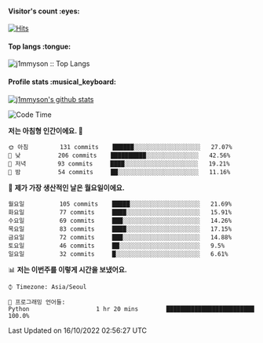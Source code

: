 <h4>Visitor's count :eyes:</h4>

[![Hits](https://hits.seeyoufarm.com/api/count/incr/badge.svg?url=https%3A%2F%2Fgithub.com%2Fj1mmyson&count_bg=%2379C83D&title_bg=%23555555&icon=&icon_color=%23E7E7E7&title=hits&edge_flat=false)](https://hits.seeyoufarm.com)

<h4>Top langs :tongue:</h4>

<p><img src="https://github-readme-stats.vercel.app/api/top-langs/?username=j1mmyson&hide=html&langs_count=8&theme=tokyonight&layout=compact" alt="j1mmyson :: Top Langs" /></p>

<h4>Profile stats :musical_keyboard:</h4>

[![j1mmyson's github stats](https://github-readme-stats.vercel.app/api?username=j1mmyson&show_icons=true&theme=merko&hide=["contribs","issues"])](https://github.com/j1mmyson)

<!--START_SECTION:waka-->
![Code Time](http://img.shields.io/badge/Code%20Time-45%20hrs%2035%20mins-blue)

**저는 아침형 인간이에요. 🐤** 

```text
🌞 아침         131 commits    ██████░░░░░░░░░░░░░░░░░░░   27.07% 
🌆 낮　         206 commits    ██████████░░░░░░░░░░░░░░░   42.56% 
🌃 저녁         93 commits     ████░░░░░░░░░░░░░░░░░░░░░   19.21% 
🌙 밤　         54 commits     ██░░░░░░░░░░░░░░░░░░░░░░░   11.16%

```
📅 **제가 가장 생산적인 날은 월요일이에요.** 

```text
월요일          105 commits    █████░░░░░░░░░░░░░░░░░░░░   21.69% 
화요일          77 commits     ████░░░░░░░░░░░░░░░░░░░░░   15.91% 
수요일          69 commits     ███░░░░░░░░░░░░░░░░░░░░░░   14.26% 
목요일          83 commits     ████░░░░░░░░░░░░░░░░░░░░░   17.15% 
금요일          72 commits     ███░░░░░░░░░░░░░░░░░░░░░░   14.88% 
토요일          46 commits     ██░░░░░░░░░░░░░░░░░░░░░░░   9.5% 
일요일          32 commits     █░░░░░░░░░░░░░░░░░░░░░░░░   6.61%

```


📊 **저는 이번주를 이렇게 시간을 보냈어요.** 

```text
⌚︎ Timezone: Asia/Seoul

💬 프로그래밍 언어들: 
Python                   1 hr 20 mins        █████████████████████████   100.0%

```


 Last Updated on 16/10/2022 02:56:27 UTC
<!--END_SECTION:waka-->
